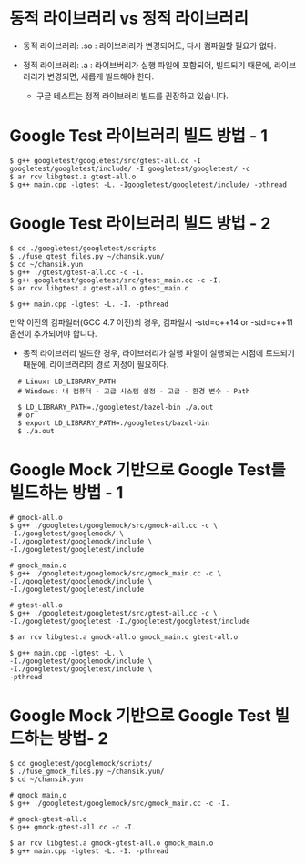 
# 동적 라이브러리 vs 정적 라이브러리
- 동적 라이브러리: .so
  : 라이브러리가 변경되어도, 다시 컴파일할 필요가 없다.

- 정적 라이브러리: .a
  : 라이브버리가 실행 파일에 포함되어, 빌드되기 때문에, 라이브러리가 변경되면,
    새롭게 빌드해야 한다.
   - 구글 테스트는 정적 라이브러리 빌드를 권장하고 있습니다.


# Google Test 라이브러리 빌드 방법 - 1
```
$ g++ googletest/googletest/src/gtest-all.cc -I googletest/googletest/include/ -I googletest/googletest/ -c
$ ar rcv libgtest.a gtest-all.o
$ g++ main.cpp -lgtest -L. -Igoogletest/googletest/include/ -pthread

```

# Google Test 라이브러리 빌드 방법 - 2
```
$ cd ./googletest/googletest/scripts
$ ./fuse_gtest_files.py ~/chansik.yun/
$ cd ~/chansik.yun
$ g++ ./gtest/gtest-all.cc -c -I.
$ g++ googletest/googletest/src/gtest_main.cc -c -I.
$ ar rcv libgtest.a gtest-all.o gtest_main.o

$ g++ main.cpp -lgtest -L. -I. -pthread
```
만약 이전의 컴파일러(GCC 4.7 이전)의 경우, 컴파일시 -std=c++14 or -std=c++11 옵션이 추가되어야 합니다.

- 동적 라이브러리 빌드한 경우, 라이브러리가 실행 파일이 실행되는 시점에 로드되기 때문에, 라이브러리의 경로 지정이 필요하다.
```
  # Linux: LD_LIBRARY_PATH
  # Windows: 내 컴퓨터 - 고급 시스템 설정 - 고급 - 환경 변수 - Path 

  $ LD_LIBRARY_PATH=./googletest/bazel-bin ./a.out
  # or
  $ export LD_LIBRARY_PATH=./googletest/bazel-bin
  $ ./a.out

```
# Google Mock 기반으로 Google Test를 빌드하는 방법 - 1
```
# gmock-all.o
$ g++ ./googletest/googlemock/src/gmock-all.cc -c \
-I./googletest/googlemock/ \
-I./googletest/googlemock/include \
-I./googletest/googletest/include

# gmock_main.o
$ g++ ./googletest/googlemock/src/gmock_main.cc -c \
-I./googletest/googlemock/include \
-I./googletest/googletest/include

# gtest-all.o
$ g++ ./googletest/googletest/src/gtest-all.cc -c \
-I./googletest/googletest -I./googletest/googletest/include

$ ar rcv libgtest.a gmock-all.o gmock_main.o gtest-all.o

$ g++ main.cpp -lgtest -L. \
-I./googletest/googlemock/include \
-I./googletest/googletest/include \
-pthread
```
# Google Mock 기반으로 Google Test 빌드하는 방법- 2
```
$ cd googletest/googlemock/scripts/
$ ./fuse_gmock_files.py ~/chansik.yun/
$ cd ~/chansik.yun

# gmock_main.o
$ g++ ./googletest/googlemock/src/gmock_main.cc -c -I.

# gmock-gtest-all.o
$ g++ gmock-gtest-all.cc -c -I.

$ ar rcv libgtest.a gmock-gtest-all.o gmock_main.o
$ g++ main.cpp -lgtest -L. -I. -pthread
```








